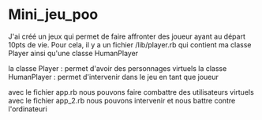 # Mini_jeu_poo

J'ai créé un jeux qui permet de faire affronter des joueur ayant au départ 10pts de vie.
Pour cela, il y a un fichier /lib/player.rb qui contient ma classe Player ainsi qu'une classe HumanPlayer

la classe Player : permet d'avoir des personnages virtuels
la classe HumanPlayer : permet d'intervenir dans le jeu en tant que joueur

avec le fichier app.rb nous pouvons faire combattre des utilisateurs virtuels
avec le fichier app_2.rb nous pouvons intervenir et nous battre contre l'ordinateuri
